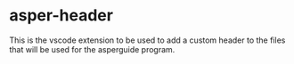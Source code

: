 # asper-header
This is the vscode extension to be used to add a custom header to the files that will be used for the asperguide program.
